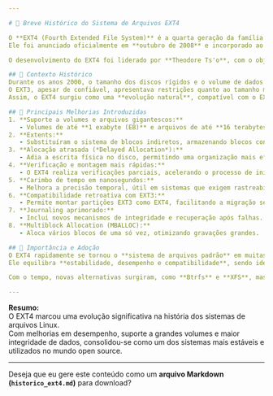 ```yaml
---

# 🧩 Breve Histórico do Sistema de Arquivos EXT4

O **EXT4 (Fourth Extended File System)** é a quarta geração da família de sistemas de arquivos **EXT (Extended File System)**, amplamente utilizada em sistemas **Linux**.  
Ele foi anunciado oficialmente em **outubro de 2008** e incorporado ao **kernel Linux 2.6.28**, lançado em **dezembro de 2008**, como sucessor direto do **EXT3**.

O desenvolvimento do EXT4 foi liderado por **Theodore Ts'o**, com o objetivo de resolver limitações técnicas do EXT3, melhorar o desempenho e garantir maior escalabilidade para atender às necessidades modernas de armazenamento.

## 🔹 Contexto Histórico
Durante os anos 2000, o tamanho dos discos rígidos e o volume de dados cresceram rapidamente.  
O EXT3, apesar de confiável, apresentava restrições quanto ao tamanho máximo de partições e arquivos, além de limitações de desempenho em grandes volumes.  
Assim, o EXT4 surgiu como uma **evolução natural**, compatível com o EXT3, mas incorporando avanços tecnológicos que o tornaram adequado para servidores, desktops e sistemas embarcados.

## 🔹 Principais Melhorias Introduzidas
1. **Suporte a volumes e arquivos gigantescos:**  
   - Volumes de até **1 exabyte (EB)** e arquivos de até **16 terabytes (TB)**.  
2. **Extents:**  
   - Substituíram o sistema de blocos indiretos, armazenando blocos contíguos, o que **reduz a fragmentação** e melhora o desempenho.  
3. **Alocação atrasada (*Delayed Allocation*):**  
   - Adia a escrita física no disco, permitindo uma organização mais eficiente dos blocos.  
4. **Verificação e montagem mais rápidas:**  
   - O EXT4 realiza verificações parciais, acelerando o processo de inicialização.  
5. **Carimbo de tempo em nanosegundos:**  
   - Melhora a precisão temporal, útil em sistemas que exigem rastreabilidade detalhada.  
6. **Compatibilidade retroativa com EXT3:**  
   - Permite montar partições EXT3 como EXT4, facilitando a migração sem formatação.  
7. **Journaling aprimorado:**  
   - Inclui novos mecanismos de integridade e recuperação após falhas.  
8. **Multiblock Allocation (MBALLOC):**  
   - Aloca vários blocos de uma só vez, otimizando gravações grandes.

## 🔹 Importância e Adoção
O EXT4 rapidamente se tornou o **sistema de arquivos padrão** em muitas distribuições Linux, como **Ubuntu, Debian, Fedora e Arch Linux**.  
Ele equilibra **estabilidade, desempenho e compatibilidade**, sendo ideal tanto para **usuários domésticos** quanto para **ambientes corporativos**.

Com o tempo, novas alternativas surgiram, como **Btrfs** e **XFS**, mas o EXT4 continua amplamente utilizado devido à sua **maturidade e confiabilidade**.

---
```


**Resumo:**  
O EXT4 marcou uma evolução significativa na história dos sistemas de arquivos Linux.  
Com melhorias em desempenho, suporte a grandes volumes e maior integridade de dados, consolidou-se como um dos sistemas mais estáveis e utilizados no mundo open source.

---

Deseja que eu gere este conteúdo como um **arquivo Markdown (`historico_ext4.md`)** para download?

